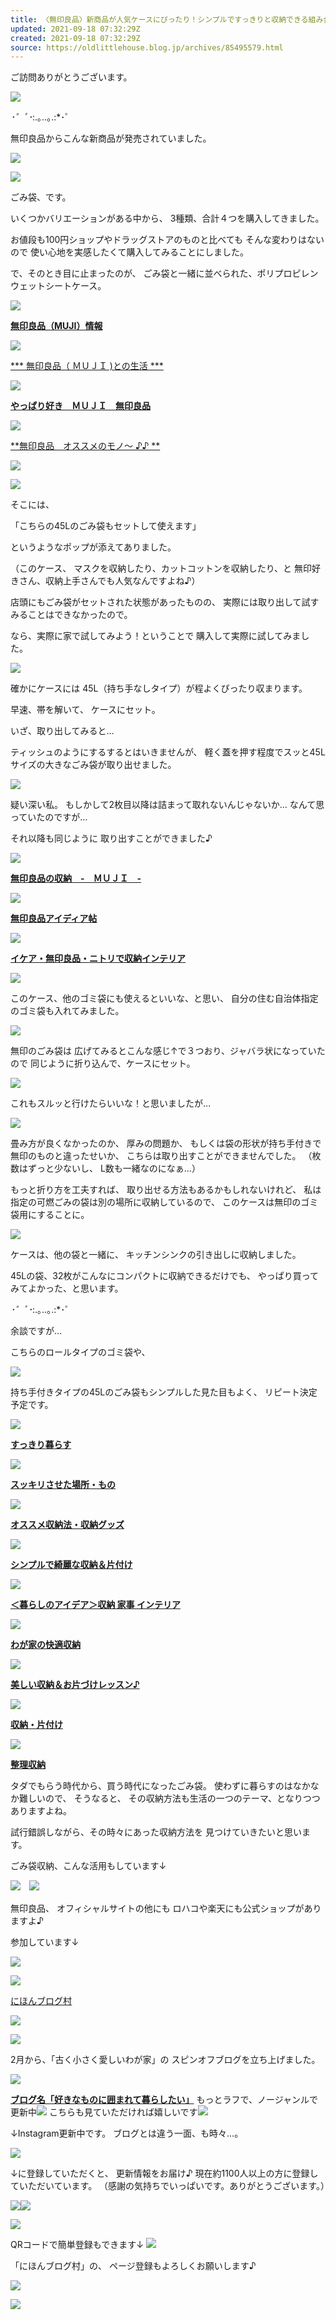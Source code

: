 ```yaml
---
title: 〈無印良品〉新商品が人気ケースにぴったり！シンプルですっきりと収納できる組み合わせ
updated: 2021-09-18 07:32:29Z
created: 2021-09-18 07:32:29Z
source: https://oldlittlehouse.blog.jp/archives/85495579.html
---
```


ご訪問ありがとうございます。

[![](https://parts.blog.livedoor.jp/img/usr/cmn/btn_add_blogreader.png)](https://oldlittlehouse.blog.jp/_/oa_notifier?ref=editor_blogreader&id=6351195)

*･゜ﾟ･*:.｡..｡.:*･゜

無印良品からこんな新商品が発売されていました。

[![](https://hbb.afl.rakuten.co.jp/hlb/1bdae4cf.cf135099.14bdf7f1.6957a987/?sid=1&shop=mujirushi-ryohin&size=1&kind=1&me_id=1385909&me_adv_id=1941773&t=logo)](https://hb.afl.rakuten.co.jp/hgc/1bdae4cf.cf135099.14bdf7f1.6957a987/?pc=https%3A%2F%2Fwww.rakuten.co.jp%2Fmujirushi-ryohin%2F&link_type=pict&ut=eyJwYWdlIjoic2hvcCIsInR5cGUiOiJwaWN0IiwiY29sIjoxLCJjYXQiOiIxIiwiYmFuIjoiMTk0MTc3MyIsImFtcCI6ZmFsc2V9)

[![](https://livedoor.blogimg.jp/oldlittlehouse/imgs/f/f/ff67da27-s.jpg)](https://livedoor.blogimg.jp/oldlittlehouse/imgs/f/f/ff67da27.jpg)

ごみ袋、です。

いくつかバリエーションがある中から、
3種類、合計４つを購入してきました。

お値段も100円ショップやドラッグストアのものと比べても
そんな変わりはないので
使い心地を実感したくて購入してみることにしました。

で、そのとき目に止まったのが、
ごみ袋と一緒に並べられた、ポリプロピレンウェットシートケース。

[![](https://b.blogmura.com/theme/theme.gif)](https://interior.blogmura.com/themes/41732?p_cid=10519417)

[**無印良品（MUJI）情報**](https://interior.blogmura.com/themes/41732?p_cid=10519417)

[![](https://b.blogmura.com/theme/theme.gif)](https://interior.blogmura.com/themes/34676?p_cid=10519417)

[*** 無印良品（ ＭＵＪＩ )との生活 ***](https://interior.blogmura.com/themes/34676?p_cid=10519417)

[![](https://b.blogmura.com/theme/theme.gif)](https://interior.blogmura.com/themes/7583?p_cid=10519417)

[**やっぱり好き　ＭＵＪＩ　無印良品**](https://interior.blogmura.com/themes/7583?p_cid=10519417)

[![](https://b.blogmura.com/theme/theme.gif)](https://interior.blogmura.com/themes/40426?p_cid=10519417)

[**無印良品　オススメのモノ〜 ♪♪ **](https://interior.blogmura.com/themes/40426?p_cid=10519417)

[![](https://livedoor.blogimg.jp/oldlittlehouse/imgs/5/2/529b3761-s.jpg)](https://livedoor.blogimg.jp/oldlittlehouse/imgs/5/2/529b3761.jpg)

[![](https://ws-fe.amazon-adsystem.com/widgets/q?_encoding=UTF8&MarketPlace=JP&ASIN=B09BZ2TD8K&ServiceVersion=20070822&ID=AsinImage&WS=1&Format=_SL160_&tag=hyakkaziten-22)](https://www.amazon.co.jp/gp/product/B09BZ2TD8K/ref=as_li_tl?ie=UTF8&camp=247&creative=1211&creativeASIN=B09BZ2TD8K&linkCode=as2&tag=hyakkaziten-22&linkId=658a5c4bfbe378b8999c917cb29d2925)

そこには、

「こちらの45Lのごみ袋もセットして使えます」

というようなポップが添えてありました。

（このケース、
マスクを収納したり、カットコットンを収納したり、と
無印好きさん、収納上手さんでも人気なんですよね♪）

店頭にもごみ袋がセットされた状態があったものの、
実際には取り出して試すみることはできなかったので。

なら、実際に家で試してみよう！ということで
購入して実際に試してみました。

[![](https://livedoor.blogimg.jp/oldlittlehouse/imgs/3/3/33a0bf89-s.jpg)](https://livedoor.blogimg.jp/oldlittlehouse/imgs/3/3/33a0bf89.jpg)

確かにケースには
45L（持ち手なしタイプ）が程よくぴったり収まります。

早速、帯を解いて、
ケースにセット。

いざ、取り出してみると…

ティッシュのようにするするとはいきませんが、
軽く蓋を押す程度でスッと45Lサイズの大きなごみ袋が取り出せました。

[![](https://livedoor.blogimg.jp/oldlittlehouse/imgs/3/0/30b8004e-s.jpg)](https://livedoor.blogimg.jp/oldlittlehouse/imgs/3/0/30b8004e.jpg)

疑い深い私。
もしかして2枚目以降は詰まって取れないんじゃないか…
なんて思っていたのですが…

それ以降も同じように
取り出すことができました♪

[![](https://b.blogmura.com/theme/theme.gif)](https://interior.blogmura.com/themes/39157?p_cid=10519417)

[**無印良品の収納　-　ＭＵＪＩ　-**](https://interior.blogmura.com/themes/39157?p_cid=10519417)

[![](https://b.blogmura.com/theme/theme.gif)](https://lifestyle.blogmura.com/themes/42613?p_cid=10519417)

[**無印良品アイディア帖**](https://lifestyle.blogmura.com/themes/42613?p_cid=10519417)

[![](https://b.blogmura.com/theme/theme.gif)](https://interior.blogmura.com/themes/39828?p_cid=10519417)

[**イケア・無印良品・ニトリで収納インテリア**](https://interior.blogmura.com/themes/39828?p_cid=10519417)

[![](https://livedoor.blogimg.jp/oldlittlehouse/imgs/d/2/d218cca2-s.jpg)](https://livedoor.blogimg.jp/oldlittlehouse/imgs/d/2/d218cca2.jpg)

このケース、他のゴミ袋にも使えるといいな、と思い、
自分の住む自治体指定のゴミ袋も入れてみました。

[![](https://livedoor.blogimg.jp/oldlittlehouse/imgs/d/c/dc34729b-s.jpg)](https://livedoor.blogimg.jp/oldlittlehouse/imgs/d/c/dc34729b.jpg)

無印のごみ袋は
広げてみるとこんな感じ↑で３つおり、ジャバラ状になっていたので
同じように折り込んで、ケースにセット。

[![](https://livedoor.blogimg.jp/oldlittlehouse/imgs/6/f/6f918963-s.jpg)](https://livedoor.blogimg.jp/oldlittlehouse/imgs/6/f/6f918963.jpg)

これもスルッと行けたらいいな！と思いましたが…

[![](https://livedoor.blogimg.jp/oldlittlehouse/imgs/0/3/037b6631-s.jpg)](https://livedoor.blogimg.jp/oldlittlehouse/imgs/0/3/037b6631.jpg)

畳み方が良くなかったのか、
厚みの問題か、
もしくは袋の形状が持ち手付きで無印のものと違ったせいか、
こちらは取り出すことができませんでした。
（枚数はずっと少ないし、
L数も一緒なのになぁ…）

もっと折り方を工夫すれば、
取り出せる方法もあるかもしれないけれど、
私は指定の可燃ごみの袋は別の場所に収納しているので、
このケースは無印のゴミ袋用にすることに。

![](https://livedoor.blogimg.jp/oldlittlehouse/imgs/3/9/399d845c.jpg)

ケースは、他の袋と一緒に、
キッチンシンクの引き出しに収納しました。

45Lの袋、32枚がこんなにコンパクトに収納できるだけでも、
やっぱり買ってみてよかった、と思います。

*･゜ﾟ･*:.｡..｡.:*･゜

余談ですが…

こちらのロールタイプのゴミ袋や、

[![](https://livedoor.blogimg.jp/oldlittlehouse/imgs/d/1/d19850af-s.jpg)](https://livedoor.blogimg.jp/oldlittlehouse/imgs/d/1/d19850af.jpg)

持ち手付きタイプの45Lのごみ袋もシンプルした見た目もよく、
リピート決定予定です。

[![](https://b.blogmura.com/theme/theme.gif)](https://lifestyle.blogmura.com/themes/39401?p_cid=10519417)

[**すっきり暮らす**](https://lifestyle.blogmura.com/themes/39401?p_cid=10519417)

[![](https://b.blogmura.com/theme/theme.gif)](https://life.blogmura.com/themes/40598?p_cid=10519417)

[**スッキリさせた場所・もの**](https://life.blogmura.com/themes/40598?p_cid=10519417)

[![](https://b.blogmura.com/theme/theme.gif)](https://interior.blogmura.com/themes/42781?p_cid=10519417)

[**オススメ収納法・収納グッズ**](https://interior.blogmura.com/themes/42781?p_cid=10519417)

[![](https://b.blogmura.com/theme/theme.gif)](https://life.blogmura.com/themes/41775?p_cid=10519417)

[**シンプルで綺麗な収納＆片付け**](https://life.blogmura.com/themes/41775?p_cid=10519417)

[![](https://b.blogmura.com/theme/theme.gif)](https://life.blogmura.com/themes/41870?p_cid=10519417)

[**＜暮らしのアイデア＞収納 家事 インテリア**](https://life.blogmura.com/themes/41870?p_cid=10519417)

[![](https://b.blogmura.com/theme/theme.gif)](https://house.blogmura.com/themes/39338?p_cid=10519417)

[**わが家の快適収納**](https://house.blogmura.com/themes/39338?p_cid=10519417)

[![](https://b.blogmura.com/theme/theme.gif)](https://life.blogmura.com/themes/31660?p_cid=10519417)

[**美しい収納＆お片づけレッスン♪**](https://life.blogmura.com/themes/31660?p_cid=10519417)

[![](https://b.blogmura.com/theme/theme.gif)](https://interior.blogmura.com/themes/176?p_cid=10519417)

[**収納・片付け**](https://interior.blogmura.com/themes/176?p_cid=10519417)

[![](https://b.blogmura.com/theme/theme.gif)](https://house.blogmura.com/themes/28620?p_cid=10519417)

[**整理収納**](https://house.blogmura.com/themes/28620?p_cid=10519417)

タダでもらう時代から、買う時代になったごみ袋。
使わずに暮らすのはなかなか難しいので、
そうなると、
その収納方法も生活の一つのテーマ、となりつつありますよね。

試行錯誤しながら、その時々にあった収納方法を
見つけていきたいと思います。

ごみ袋収納、こんな活用もしています↓

[![](https://hbb.afl.rakuten.co.jp/hgb/1bdae836.b1d0e72d.1bdae837.5eddaff5/?me_id=1385909&item_id=10000890&pc=https%3A%2F%2Fthumbnail.image.rakuten.co.jp%2F%400_mall%2Fmujirushi-ryohin%2Fcabinet%2Fitem01%2F4549738907602.jpg%3F_ex%3D128x128&s=128x128&t=pict)](https://hb.afl.rakuten.co.jp/ichiba/1bdae836.b1d0e72d.1bdae837.5eddaff5/?pc=https%3A%2F%2Fitem.rakuten.co.jp%2Fmujirushi-ryohin%2F4549738907602%2F&link_type=pict&ut=eyJwYWdlIjoiaXRlbSIsInR5cGUiOiJwaWN0Iiwic2l6ZSI6IjEyOHgxMjgiLCJuYW0iOjEsIm5hbXAiOiJkb3duIiwiY29tIjowLCJjb21wIjoiZG93biIsInByaWNlIjowLCJib3IiOjEsImNvbCI6MCwiYmJ0biI6MCwicHJvZCI6MCwiYW1wIjpmYWxzZX0%3D)　[![](https://hbb.afl.rakuten.co.jp/hgb/21802e6a.a6720400.21802e6b.1068d5f8/?me_id=1367538&item_id=10000076&pc=https%3A%2F%2Fthumbnail.image.rakuten.co.jp%2F%400_mall%2Fjstudio%2Fcabinet%2F06986848%2F1111.jpg%3F_ex%3D128x128&s=128x128&t=pict)](https://hb.afl.rakuten.co.jp/ichiba/21802e6a.a6720400.21802e6b.1068d5f8/?pc=https%3A%2F%2Fitem.rakuten.co.jp%2Fjstudio%2Ftape01%2F&link_type=pict&ut=eyJwYWdlIjoiaXRlbSIsInR5cGUiOiJwaWN0Iiwic2l6ZSI6IjEyOHgxMjgiLCJuYW0iOjEsIm5hbXAiOiJkb3duIiwiY29tIjowLCJjb21wIjoiZG93biIsInByaWNlIjowLCJib3IiOjEsImNvbCI6MCwiYmJ0biI6MCwicHJvZCI6MCwiYW1wIjpmYWxzZX0%3D)

無印良品、
オフィシャルサイトの他にも
ロハコや楽天にも公式ショップがありますよ♪

参加しています↓

[![](https://b.blogmura.com/original/1304173)](https://interior.blogmura.com/ranking/in?p_cid=10519417)

[![](https://b.blogmura.com/original/1280581)](https://lifestyle.blogmura.com/ranking/in?p_cid=10519417)

[にほんブログ村](https://lifestyle.blogmura.com/ranking/in?p_cid=10519417)

[![](https://blog.with2.net/user-banner/?id=1737267&seq=2)](https://blog.with2.net/link/?id=1737267&cid=1345)

[![](https://blog.with2.net/user-banner/?id=1737267&seq=4)](https://blog.with2.net/link/?id=1737267&cid=4345)

2月から、「古く小さく愛しいわが家」の
スピンオフブログを立ち上げました。

[![](https://livedoor.blogimg.jp/oldlittlehouse/imgs/5/1/51b343e0-s.jpg)](https://ameblo.jp/kanadenosukinamono/)

**[ブログ名「好きなものに囲まれて暮らしたい」](https://ameblo.jp/kanadenosukinamono/)**
もっとラフで、ノージャンルで更新中![](https://parts.blog.livedoor.jp/img/emoji/2/ic_ya_ru.gif)
こちらも見ていただければ嬉しいです![](https://parts.blog.livedoor.jp/img/emoji/2/ic_hearts.gif)

↓Instagram更新中です。
ブログとは違う一面、も時々…。

[![](https://badges.instagram.com/static/images/ig-badge-32.png)](https://www.instagram.com/kanade_olh/?ref=badge)

↓に登録していただくと、
更新情報をお届け♪
現在約1100人以上の方に登録していただいています。
（感謝の気持ちでいっぱいです。ありがとうございます。）

[![](https://parts.blog.livedoor.jp/img/usr/cmn/btn_add_blogreader.png)](https://oldlittlehouse.blog.jp/_/oa_notifier?ref=editor_blogreader&id=6351195)[![](https://parts.blog.livedoor.jp/img/usr/cmn/btn_add_feedly.png)](https://feedly.com/i/subscription/feed/https://oldlittlehouse.blog.jp/index.rdf)

![](https://parts.blog.livedoor.jp/img/usr/cmn/btn_add_twitter.png)

QRコードで簡単登録もできます↓
![](http://oldlittlehouse.blog.jp/_/oa_notifier_qrcode)

「にほんブログ村」の、
ページ登録もよろしくお願いします♪

[![](https://hbb.afl.rakuten.co.jp/hlb/1bdae4cf.cf135099.14bdf7f1.6957a987/?sid=1&shop=/mujirushi-ryohin&size=1&kind=1&me_id=1385909&me_adv_id=1941773&t=logo)](https://hb.afl.rakuten.co.jp/hgc/1bdae4cf.cf135099.14bdf7f1.6957a987/?pc=https%3A%2F%2Fwww.rakuten.co.jp%2Fmujirushi-ryohin%2F&link_type=pict&ut=eyJwYWdlIjoic2hvcCIsInR5cGUiOiJwaWN0IiwiY29sIjowLCJjYXQiOiIxIiwiYmFuIjoiMTk0MTc3MyJ9)

[![](https://b.blogmura.com/banner-blogmura-reader-white-small.svg)](https://blogmura.com/profiles/10519417/?p_cid=10519417&reader=10519417)